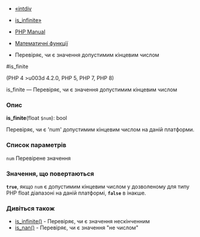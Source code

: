 - [«intdiv](function.intdiv.md)
- [is_infinite»](function.is-infinite.md)

- [PHP Manual](index.md)
- [Математичні функції](ref.math.md)
- Перевіряє, чи є значення допустимим кінцевим числом

#is_finite

(PHP 4 \>u003d 4.2.0, PHP 5, PHP 7, PHP 8)

is_finite — Перевіряє, чи є значення допустимим кінцевим числом

### Опис

**is_finite**(float `$num`): bool

Перевіряє, чи є 'num' допустимим кінцевим числом на даній
платформи.

### Список параметрів

`num`
Перевірене значення

### Значення, що повертаються

**`true`**, якщо `num` є допустимим кінцевим числом у дозволеному
для типу PHP float діапазоні на даній платформі, **`false`** в
інакше.

### Дивіться також

- [is_infinite()](function.is-infinite.md) - Перевіряє, чи є
значення нескінченним
- [is_nan()](function.is-nan.md) - Перевіряє, чи є значення
"не числом"
